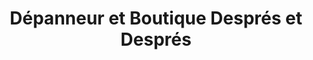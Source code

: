 ---
title: "Dépanneur et Boutique Després et Després"
url: /perce/depanneur-et-boutique-despres-et-despres/
shop: Lebensmittel
---